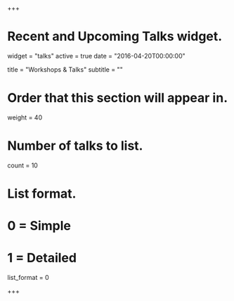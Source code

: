 +++
# Recent and Upcoming Talks widget.
widget = "talks"
active = true
date = "2016-04-20T00:00:00"

title = "Workshops & Talks"
subtitle = ""

# Order that this section will appear in.
weight = 40

# Number of talks to list.
count = 10

# List format.
#   0 = Simple
#   1 = Detailed
list_format = 0

+++
